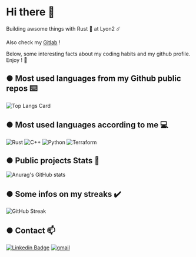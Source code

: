 # Hi there 👋

Building awsome things with Rust 🦀 at Lyon2 ☄️

Also check my [Gitlab](https://gitlab.com/TxMat) !

Below, some interesting facts about my coding habits and my github profile.<br/>
Enjoy ! 🎊

## ● Most used languages from my Github public repos ⌨️
![Top Langs Card](https://github-readme-stats.vercel.app/api/top-langs/?username=TxMat&layout=compact&theme=midnight-purple&hide=shaderlab,html,css)

## ● Most used languages according to me 💻
![Rust](https://img.shields.io/badge/Rust-655859?style=for-the-badge&logo=Rust&logoColor=white)
![C++](https://img.shields.io/badge/C%2B%2B-00599C?style=for-the-badge&logo=c%2B%2B&logoColor=white)
![Python](https://img.shields.io/badge/Python-00599C?style=for-the-badge&logo=Python&logoColor=white)
![Terraform](https://img.shields.io/badge/Terraform-623CE4?style=for-the-badge&logo=terraform&logoColor=white)

## ● Public projects Stats 📖
![Anurag's GitHub stats](https://github-readme-stats.vercel.app/api?username=TxMat&show_icons=true&theme=midnight-purple)

## ● Some infos on my streaks ✔️
![GitHub Streak](https://github-readme-streak-stats.herokuapp.com/?user=TxMat&theme=midnight-purple)

## ● Contact 📫
[![Linkedin Badge](https://img.shields.io/badge/LinkedIn-0077B5?style=for-the-badge&logo=linkedin&logoColor=white)](https://www.linkedin.com/in/mathieu-ponal-373b84236/)
[![gmail](https://img.shields.io/badge/Gmail-D14836?style=for-the-badge&logo=gmail&logoColor=white)](mailto:mathieu.ponal@gmail.com)
